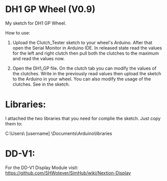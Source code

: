 # DH1 GP Wheel (V0.9)

My sketch for DH1 GP Wheel.

How to use:

1) Upload the Clutch_Tester sketch to your wheel's Arduino. After that open the Serial Monitor in Arduino IDE. In released state read the values for the left and right clutch then pull both the clutches to the maximum and read the values now.

2) Open the DH1_GP file. On the clutch tab you can modify the values of the clutches. Write in the previously read values then upload the sketch to the Arduino in your wheel. You can also modify the usage of the clutches. See in the sketch.

# Libraries:
I attached the two libraries that you need for complie the sketch. Just copy them to:

C:\Users\ [username] \Documents\Arduino\libraries

# DD-V1:
For the DD-V1 Display Module visit:
https://github.com/SHWotever/SimHub/wiki/Nextion-Display


